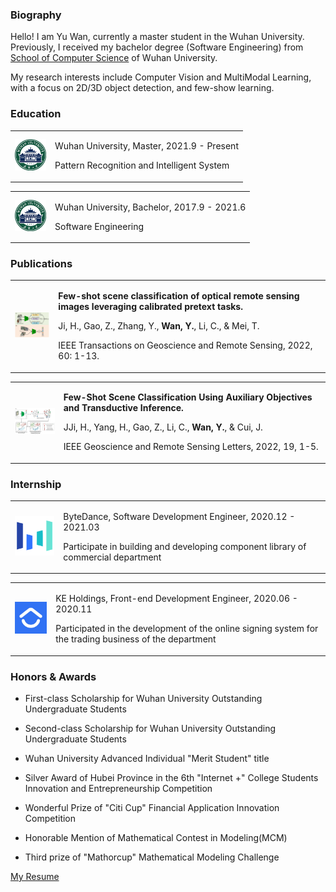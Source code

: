 ### Biography

Hello! I am Yu Wan, currently a master student in the Wuhan University. Previously, I received my bachelor degree (Software Engineering) from [School of Computer Science](https://cs.whu.edu.cn/) of Wuhan University. 

My research interests include Computer Vision and MultiModal Learning, with a focus on 2D/3D object detection, and few-show learning. 

### Education


<div align="left">
<table rules="none">
<tr>
<td>
<img src="whu.png"  width=50px/>
</td>
<td>
<p>Wuhan University, Master, 2021.9 - Present</p>
<p>Pattern Recognition and Intelligent System</p>
</td>
</tr>
</table>    
</div>

<div align="left">
<table rules="none">
<tr>
<td>
<img src="whu.png" width=50px/>
</td>
<td>
<p>Wuhan University, Bachelor, 2017.9 - 2021.6</p>
<p>Software Engineering</p>
</td>
</tr>
</table>    
</div>


### Publications

<div align="left">
<table rules="none">
<tr>
<td>
<img src="tgrs.png" width=100px/>
</td>
<td>
<p><b>Few-shot scene classification of optical remote sensing images leveraging calibrated pretext tasks.</b></p>
<p>Ji, H., Gao, Z., Zhang, Y., <b>Wan, Y.</b>, Li, C., & Mei, T. </p>
<p>IEEE Transactions on Geoscience and Remote Sensing, 2022, 60: 1-13.</p>
</td>
</tr>
</table>    
</div>

<div align="left">
<table rules="none">
<tr>
<td>
<img src="grsl.png" width=100px/>
</td>
<td>
<p><b>Few-Shot Scene Classification Using Auxiliary Objectives and Transductive Inference. </b></p>
<p>JJi, H., Yang, H., Gao, Z., Li, C., <b>Wan, Y.</b>, & Cui, J.</p>
<p>IEEE Geoscience and Remote Sensing Letters, 2022, 19, 1-5.</p>

</td>
</tr>
</table>    
</div>

### Internship


<div align="left">
<table rules="none">
<tr>
<td>
<img src="bytedance.png"  width=90px/>
</td>
<td>
<p>ByteDance, Software Development Engineer, 2020.12 - 2021.03</p>
<p>Participate in building and developing component library of commercial department</p>
</td>
</tr>
</table>    
</div>

<div align="left">
<table rules="none">
<tr>
<td>
<img src="ke.png"  width=90px/>
</td>
<td>
<p>KE Holdings, Front-end Development Engineer, 2020.06 - 2020.11</p>
<p>Participated in the development of the online signing system for the trading business of the department</p>
</td>
</tr>
</table>    
</div>


### Honors & Awards

- First-class Scholarship for Wuhan University Outstanding Undergraduate Students

- Second-class Scholarship for Wuhan University Outstanding Undergraduate Students

- Wuhan University Advanced Individual "Merit Student" title

- Silver Award of Hubei Province in the 6th "Internet +" College Students Innovation and Entrepreneurship Competition

- Wonderful Prize of "Citi Cup" Financial Application Innovation Competition

- Honorable Mention of Mathematical Contest in Modeling(MCM)

- Third prize of "Mathorcup" Mathematical Modeling Challenge

[My Resume](https://github.com/fengshiwest/fengshiwest.github.io/raw/master/_includes/about/resume_en.pdf)
